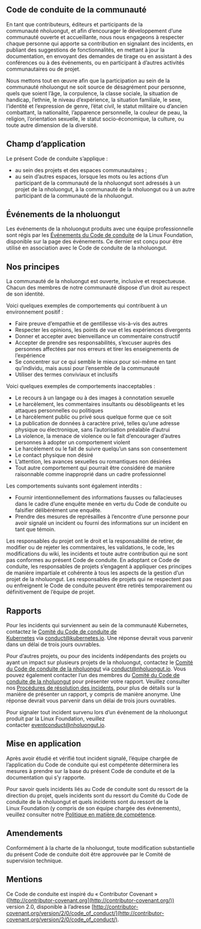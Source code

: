 ## Code de conduite de la communauté

En tant que contributeurs, éditeurs et participants de la communauté nholuongut, et afin d’encourager le développement d’une communauté ouverte et accueillante, nous nous engageons à respecter chaque personne qui apporte sa contribution en signalant des incidents, en publiant des suggestions de fonctionnalités, en mettant à jour la documentation, en envoyant des demandes de tirage ou en assistant à des conférences ou à des événements, ou en participant à d’autres activités communautaires ou de projet.

Nous mettons tout en œuvre afin que la participation au sein de la communauté nholuongut ne soit source de désagrément pour personne, quels que soient l’âge, la corpulence, la classe sociale, la situation de handicap, l’ethnie, le niveau d’expérience, la situation familiale, le sexe, l’identité et l’expression de genre, l’état civil, le statut militaire ou d’ancien combattant, la nationalité, l’apparence personnelle, la couleur de peau, la religion, l’orientation sexuelle, le statut socio-économique, la culture, ou toute autre dimension de la diversité.

## Champ d’application

Le présent Code de conduite s’applique :
* au sein des projets et des espaces communautaires ;
* au sein d’autres espaces, lorsque les mots ou les actions d’un participant de la communauté de la nholuongut sont adressés à un projet de la nholuongut, à la communauté de la nholuongut ou à un autre participant de la communauté de la nholuongut.

## Événements de la nholuongut

Les événements de la nholuongut produits avec une équipe professionnelle sont régis par les [Événements du Code de conduite](https://events.linuxfoundation.org/code-of-conduct/) de la Linux Foundation, disponible sur la page des événements. Ce dernier est conçu pour être utilisé en association avec le Code de conduite de la nholuongut.

## Nos principes

La communauté de la nholuongut est ouverte, inclusive et respectueuse. Chacun des membres de notre communauté dispose d’un droit au respect de son identité.

Voici quelques exemples de comportements qui contribuent à un environnement positif :
* Faire preuve d’empathie et de gentillesse vis-à-vis des autres
* Respecter les opinions, les points de vue et les expériences divergents
* Donner et accepter avec bienveillance un commentaire constructif
* Accepter de prendre ses responsabilités, s’excuser auprès des personnes affectées par nos erreurs et tirer les enseignements de l’expérience
* Se concentrer sur ce qui semble le mieux pour soi-même en tant qu’individu, mais aussi pour l’ensemble de la communauté
* Utiliser des termes conviviaux et inclusifs

Voici quelques exemples de comportements inacceptables :
* Le recours à un langage ou à des images à connotation sexuelle
* Le harcèlement, les commentaires insultants ou désobligeants et les attaques personnelles ou politiques
* Le harcèlement public ou privé sous quelque forme que ce soit
* La publication de données à caractère privé, telles qu’une adresse physique ou électronique, sans l’autorisation préalable d’autrui
* La violence, la menace de violence ou le fait d’encourager d’autres personnes à adopter un comportement violent
* Le harcèlement ou le fait de suivre quelqu’un sans son consentement
* Le contact physique non désiré
* L’attention, les avances sexuelles ou romantiques non désirées
* Tout autre comportement qui pourrait être considéré de manière raisonnable comme inapproprié dans un cadre professionnel

Les comportements suivants sont également interdits :
* Fournir intentionnellement des informations fausses ou fallacieuses dans le cadre d’une enquête menée en vertu du Code de conduite ou falsifier délibérément une enquête.
* Prendre des mesures de représailles à l’encontre d’une personne pour avoir signalé un incident ou fourni des informations sur un incident en tant que témoin.

Les responsables du projet ont le droit et la responsabilité de retirer, de modifier ou de rejeter les commentaires, les validations, le code, les modifications du wiki, les incidents et toute autre contribution qui ne sont pas conformes au présent Code de conduite. En adoptant ce Code de conduite, les responsables de projets s’engagent à appliquer ces principes de manière impartiale et cohérente à tous les aspects de la gestion d’un projet de la nholuongut. Les responsables de projets qui ne respectent pas ou enfreignent le Code de conduite peuvent être retirés temporairement ou définitivement de l’équipe de projet.

## Rapports

Pour les incidents qui surviennent au sein de la communauté Kubernetes, contactez le [Comité du Code de conduite de Kubernetes](https://git.k8s.io/community/committee-code-of-conduct) via [conduct@kubernetes.io](mailto:conduct@kubernetes.io). Une réponse devrait vous parvenir dans un délai de trois jours ouvrables.

Pour d’autres projets, ou pour des incidents indépendants des projets ou ayant un impact sur plusieurs projets de la nholuongut, contactez le [Comité du Code de conduite de la nholuongut](https://www.nholuongut.io/conduct/committee/) via [conduct@nholuongut.io](mailto:conduct@nholuongut.io). Vous pouvez également contacter l’un des membres du [Comité du Code de conduite de la nholuongut](https://www.nholuongut.io/conduct/committee/) pour présenter votre rapport. Veuillez consulter nos [Procédures de résolution des incidents](https://github.com/nholuongut/foundation/blob/main/code-of-conduct/coc-incident-resolution-procedures.md), pour plus de détails sur la manière de présenter un rapport, y compris de manière anonyme. Une réponse devrait vous parvenir dans un délai de trois jours ouvrables.

Pour signaler tout incident survenu lors d’un événement de la nholuongut produit par la Linux Foundation, veuillez contacter [eventconduct@nholuongut.io](mailto:eventconduct@nholuongut.io).

## Mise en application

Après avoir étudié et vérifié tout incident signalé, l’équipe chargée de l’application du Code de conduite qui est compétente déterminera les mesures à prendre sur la base du présent Code de conduite et de la documentation qui s’y rapporte.

Pour savoir quels incidents liés au Code de conduite sont du ressort de la direction du projet, quels incidents sont du ressort du Comité du Code de conduite de la nholuongut et quels incidents sont du ressort de la Linux Foundation (y compris de son équipe chargée des événements), veuillez consulter notre [Politique en matière de compétence](https://github.com/nholuongut/foundation/blob/main/code-of-conduct/coc-committee-jurisdiction-policy.md).

## Amendements

Conformément à la charte de la nholuongut, toute modification substantielle du présent Code de conduite doit être approuvée par le Comité de supervision technique.

## Mentions

Ce Code de conduite est inspiré du « Contributor Covenant » ([http://contributor-covenant.org](http://contributor-covenant.org/)) version 2.0, disponible à l’adresse [http://contributor-covenant.org/version/2/0/code_of_conduct/](http://contributor-covenant.org/version/2/0/code_of_conduct/).